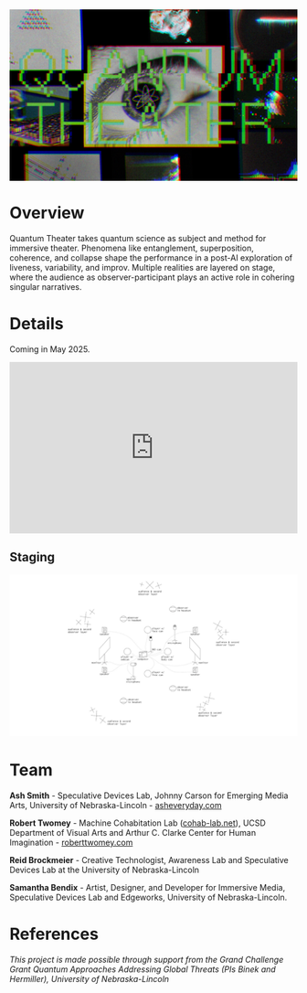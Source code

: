 <div style="height: 300px; overflow: hidden; display: flex; align-items: center; justify-content: center;">
  <img src="images/qt-title.jpg" style="width: 100%; object-fit: cover; object-position: center;">
</div>

# Overview
Quantum Theater takes quantum science as subject and method for immersive theater. Phenomena like entanglement, superposition, coherence, and collapse shape the performance in a post-AI exploration of liveness, variability, and improv. Multiple realities are layered on stage, where the audience as observer-participant plays an active role in cohering singular narratives. 

# Details

Coming in May 2025.

<div style="height: 300px; overflow: hidden; display: flex; align-items: center; justify-content: center;">
  <iframe 
    src="https://www.youtube.com/embed/ye4SeRKsn8M?si=Eahw-UmiP1hMM1VD" 
    title="YouTube video player" 
    frameborder="0" 
    allow="accelerometer; autoplay; clipboard-write; encrypted-media; gyroscope; picture-in-picture; web-share" 
    referrerpolicy="strict-origin-when-cross-origin" 
    allowfullscreen
    style="width: 100%; height: 100%; object-fit: cover; object-position: center;">
  </iframe>
</div>

## Staging

  <img src="images/floorplan.jpg">

# Team
**Ash Smith** - Speculative Devices Lab, Johnny Carson for Emerging Media Arts, University of Nebraska-Lincoln - [asheveryday.com](https://asheveryday.com/)<br>

**Robert Twomey** - Machine Cohabitation Lab ([cohab-lab.net](https://cohab-lab.net)), UCSD Department of Visual Arts and Arthur C. Clarke Center for Human Imagination  - [roberttwomey.com](https://roberttwomey.com)<br>

**Reid Brockmeier** - Creative Technologist, Awareness Lab and Speculative Devices Lab at the University of Nebraska-Lincoln<br>

**Samantha Bendix** - Artist, Designer, and Developer for Immersive Media, Speculative Devices Lab and Edgeworks, University of Nebraska-Lincoln.<br>

# References

_This project is made possible through support from the Grand Challenge Grant Quantum Approaches Addressing Global Threats (PIs Binek and Hermiller), University of Nebraska-Lincoln_

